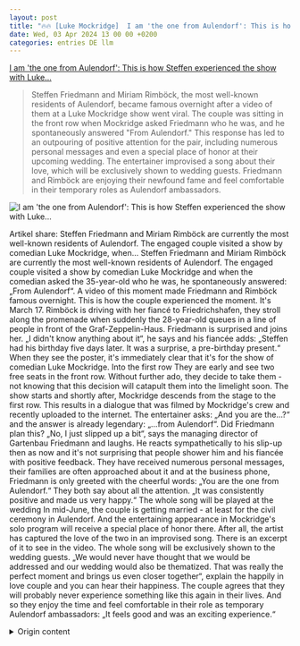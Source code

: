 ```yaml
---
layout: post
title: "🔥🔥 [Luke Mockridge]  I am 'the one from Aulendorf': This is how Steffen experienced the show with Luke..."
date: Wed, 03 Apr 2024 13 00 00 +0200
categories: entries DE llm
---
```

[ I am 'the one from Aulendorf': This is how Steffen experienced the show with Luke...](https://www.schwaebische.de/regional/oberschwaben/aulendorf/ich-bin-der-aus-aulendorf-so-erlebte-steffen-die-show-mit-luke-mockridge-2403770)

> Steffen Friedmann and Miriam Rimböck, the most well-known residents of Aulendorf, became famous overnight after a video of them at a Luke Mockridge show went viral. The couple was sitting in the front row when Mockridge asked Friedmann who he was, and he spontaneously answered "From Aulendorf." This response has led to an outpouring of positive attention for the pair, including numerous personal messages and even a special place of honor at their upcoming wedding. The entertainer improvised a song about their love, which will be exclusively shown to wedding guests. Friedmann and Rimböck are enjoying their newfound fame and feel comfortable in their temporary roles as Aulendorf ambassadors.

![ I am 'the one from Aulendorf': This is how Steffen experienced the show with Luke...](https://cdn.schwaebische.de/2024/04/03/2e09e0fc-7732-4431-bd97-b05f4e73ad67.jpeg)

 Artikel share: Steffen Friedmann and Miriam Rimböck are currently the most well-known residents of Aulendorf. The engaged couple visited a show by comedian Luke Mockridge, when...
Steffen Friedmann and Miriam Rimböck are currently the most well-known residents of Aulendorf. The engaged couple visited a show by comedian Luke Mockridge and when the comedian asked the 35-year-old who he was, he spontaneously answered: „From Aulendorf“. A video of this moment made Friedmann and Rimböck famous overnight. This is how the couple experienced the moment.
It's March 17. Rimböck is driving with her fiancé to Friedrichshafen, they stroll along the promenade when suddenly the 28-year-old queues in a line of people in front of the Graf-Zeppelin-Haus. Friedmann is surprised and joins her. „I didn't know anything about it“, he says and his fiancée adds: „Steffen had his birthday five days later. It was a surprise, a pre-birthday present.“ When they see the poster, it's immediately clear that it's for the show of comedian Luke Mockridge.
Into the first row
They are early and see two free seats in the front row. Without further ado, they decide to take them - not knowing that this decision will catapult them into the limelight soon. The show starts and shortly after, Mockridge descends from the stage to the first row. This results in a dialogue that was filmed by Mockridge's crew and recently uploaded to the internet. The entertainer asks: „And you are the...?“ and the answer is already legendary: „...from Aulendorf“.
Did Friedmann plan this? „No, I just slipped up a bit“, says the managing director of Gartenbau Friedmann and laughs. He reacts sympathetically to his slip-up then as now and it's not surprising that people shower him and his fiancée with positive feedback.
They have received numerous personal messages, their families are often approached about it and at the business phone, Friedmann is only greeted with the cheerful words: „You are the one from Aulendorf.“ They both say about all the attention. „It was consistently positive and made us very happy.“
The whole song will be played at the wedding
In mid-June, the couple is getting married - at least for the civil ceremony in Aulendorf. And the entertaining appearance in Mockridge's solo program will receive a special place of honor there. After all, the artist has captured the love of the two in an improvised song.
There is an excerpt of it to see in the video. The whole song will be exclusively shown to the wedding guests. „We would never have thought that we would be addressed and our wedding would also be thematized. That was really the perfect moment and brings us even closer together“, explain the happily in love couple and you can hear their happiness.
The couple agrees that they will probably never experience something like this again in their lives. And so they enjoy the time and feel comfortable in their role as temporary Aulendorf ambassadors: „It feels good and was an exciting experience.“

<details>
  <summary>Origin content</summary>
  ---
layout: post
title: "🔥🔥 [Luke Mockridge] Ich bin der „aus Aulendorf“: So erlebte Steffen die Show mit Luke ..."
date: Wed, 03 Apr 2024 13:00:00 +0200
categories: entries DE
---
[Ich bin der „aus Aulendorf“: So erlebte Steffen die Show mit Luke ...](https://www.schwaebische.de/regional/oberschwaben/aulendorf/ich-bin-der-aus-aulendorf-so-erlebte-steffen-die-show-mit-luke-mockridge-2403770)

![Ich bin der „aus Aulendorf“: So erlebte Steffen die Show mit Luke ...](https://cdn.schwaebische.de/2024/04/03/2e09e0fc-7732-4431-bd97-b05f4e73ad67.jpeg)

Artikel teilen: Steffen Friedmann und Miriam Rimböck sind derzeit die bekanntesten Aulendorfer. Die Verlobten haben eine Show von Luke Mockridge besucht und als ...

Steffen Friedmann und Miriam Rimböck sind derzeit die bekanntesten Aulendorfer. Die Verlobten haben eine Show von Luke Mockridge besucht und als der Comedian den 35-Jährigen fragt, wer er ist, antwortet dieser spontan: „Aus Aulendorf“. Das Video dazu hat Friedmann und Rimböck über Nacht bekannt gemacht. So hat das Paar den Moment selbst erlebt.

Es ist der 17. März. Rimböck fährt mit ihrem Verlobten nach Friedrichshafen, sie schlendern die Promenade entlang, als sich die 28-Jährige plötzlich in eine Menschenschlange vor dem Graf-Zeppelin-Haus stellt. Friedmann ist verwundert, stellt sich dazu. „Ich habe von nichts gewusst“, meint er und seine Verlobte ergänzt: „Steffen hatte fünf Tage später Geburtstag. Es war eine Überraschung, ein Vor-Geburtstagsgeschenk.“ Der Blick fällt auf das Plakat und sogleich ist klar, dass es zur Show des Comedians Luke Mockridge geht.

Ab in die erste Reihe

Die beiden sind früh dran und sehen in der ersten Reihe exakt noch zwei freie Plätze. Kurzerhand entscheiden sie sich, dort Platz zu nehmen - nicht ahnend, dass diese Entscheidung sie wenig später ins Rampenlicht katapultieren wird. Die Show beginnt und kurz darauf steigt Mockridge von der Bühne zur erste Reihe hinab. Es folgt der Dialog, der von der Mockridge-Crew gefilmt und kürzlich ins Internet gestellt wurde. Der Entertainer fragt: „Und du bist der...?“ und die Antwort ist bereits legendär: „...aus Aulendorf“.

Ob Friedmann das geplant hat? „Nein, da habe ich mich ein bisschen verplappert“, sagt der Geschäftsführer von Gartenbau Friedmann und lacht selbst. Auf seinen Versprecher reagiert er damals wie heute sympathisch und so verwundert es nicht, dass die Menschen ihn und seine Verlobte mit positiven Rückmeldungen überhäufen.

Sie selbst haben zig persönliche Nachrichten erhalten, die Familien der beiden wurden etliche Male darauf angesprochen und am Geschäftstelefon wird Friedmann nur noch begrüßt mit den freudigen Worten: „Sie sind doch der aus Aulendorf.“ Zu all der Aufmerksamkeit sagen die Verlobten. „Es war durchweg positiv und hat uns viel Freude gemacht.“

Ganzes Lied wird bei der Hochzeit gespielt

Mitte Juni feiert das Paar Hochzeit - selbstverständlich in Aulendorf (zumindest standesamtlich). Und dabei wird der unterhaltsame Auftritt in Mockridges Soloprogramm einen Ehrenplatz bekommen. Schließlich hat der Künstler die Liebe der beiden in einem improvisierten Song aufgegriffen.

Im Video gibt es einen Auszug davon zu sehen. Das Lied in ganzer Länge wird den Hochzeitsgästen dann exklusiv gezeigt. „Wir hätten niemals damit gerechnet, dass wir angesprochen werden und unsere Hochzeit auch noch thematisiert wird. Das war wirklich der perfekte Zeitpunkt und schweißt uns noch mehr zusammen“, erklären die glücklich Verliebten und man hört ihr Glück heraus.

Einig ist sich das Paar darin, dass sie so etwas wohl nie wieder in ihrem Leben erfahren werden. Und so genießen sie die Zeit und fühlen sich in ihrer Rolle als kurzzeitige Aulendorf-Botschafter rundum wohl: „Es fühlt sich gut an und war eine spannende Erfahrung.“


</details>
